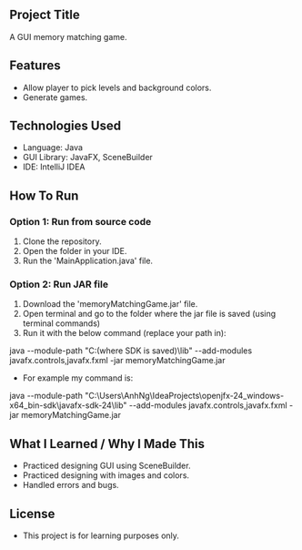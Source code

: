 ## Project Title
A GUI memory matching game.

## Features
- Allow player to pick levels and background colors.
- Generate games.

## Technologies Used
- Language: Java
- GUI Library: JavaFX, SceneBuilder
- IDE: IntelliJ IDEA

## How To Run
### Option 1: Run from source code
1. Clone the repository.
2. Open the folder in your IDE.
3. Run the 'MainApplication.java' file.

### Option 2: Run JAR file
1. Download the 'memoryMatchingGame.jar' file.
2. Open terminal and go to the folder where the jar file is saved (using terminal commands)
3. Run it with the below command (replace your path in):

java --module-path "C:\(where SDK is saved)\lib" --add-modules javafx.controls,javafx.fxml -jar memoryMatchingGame.jar

- For example my command is:

java --module-path "C:\Users\AnhNg\IdeaProjects\openjfx-24_windows-x64_bin-sdk\javafx-sdk-24\lib" --add-modules javafx.controls,javafx.fxml -jar memoryMatchingGame.jar

## What I Learned / Why I Made This
- Practiced designing GUI using SceneBuilder.
- Practiced designing with images and colors.
- Handled errors and bugs.

## License
- This project is for learning purposes only.